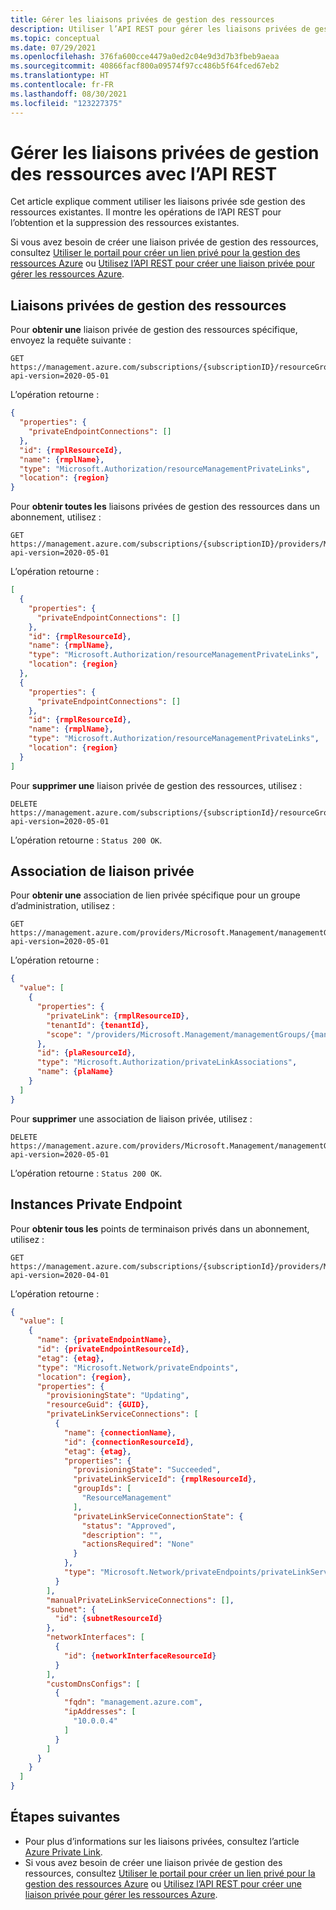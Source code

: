 ```yaml
---
title: Gérer les liaisons privées de gestion des ressources
description: Utiliser l’API REST pour gérer les liaisons privées de gestion des ressources existantes
ms.topic: conceptual
ms.date: 07/29/2021
ms.openlocfilehash: 376fa600cce4479a0ed2c04e9d3d7b3fbeb9aeaa
ms.sourcegitcommit: 40866facf800a09574f97cc486b5f64fced67eb2
ms.translationtype: HT
ms.contentlocale: fr-FR
ms.lasthandoff: 08/30/2021
ms.locfileid: "123227375"
---
```

# <a name="manage-resource-management-private-links-with-rest-api"></a>Gérer les liaisons privées de gestion des ressources avec l’API REST

Cet article explique comment utiliser les liaisons privée sde gestion des ressources existantes. Il montre les opérations de l’API REST pour l’obtention et la suppression des ressources existantes.

Si vous avez besoin de créer une liaison privée de gestion des ressources, consultez [Utiliser le portail pour créer un lien privé pour la gestion des ressources Azure](create-private-link-access-portal.md) ou [Utilisez l’API REST pour créer une liaison privée pour gérer les ressources Azure](create-private-link-access-rest.md).

## <a name="resource-management-private-links"></a>Liaisons privées de gestion des ressources

Pour **obtenir une** liaison privée de gestion des ressources spécifique, envoyez la requête suivante :

```http
GET
https://management.azure.com/subscriptions/{subscriptionID}/resourceGroups/{resourceGroupName}/providers/Microsoft.Authorization/resourceManagementPrivateLinks/{rmplName}?api-version=2020-05-01 
```

L’opération retourne :

```json
{
  "properties": {
    "privateEndpointConnections": []
  },
  "id": {rmplResourceId},
  "name": {rmplName},
  "type": "Microsoft.Authorization/resourceManagementPrivateLinks",
  "location": {region}
}
```

Pour **obtenir toutes les** liaisons privées de gestion des ressources dans un abonnement, utilisez :

```http
GET
https://management.azure.com/subscriptions/{subscriptionID}/providers/Microsoft.Authorization/resourceManagementPrivateLinks?api-version=2020-05-01
```

L’opération retourne :

```json
[
  {
    "properties": {
      "privateEndpointConnections": []
    },
    "id": {rmplResourceId},
    "name": {rmplName},
    "type": "Microsoft.Authorization/resourceManagementPrivateLinks",
    "location": {region}
  },
  {
    "properties": {
      "privateEndpointConnections": []
    },
    "id": {rmplResourceId},
    "name": {rmplName},
    "type": "Microsoft.Authorization/resourceManagementPrivateLinks",
    "location": {region}
  }
]
```

Pour **supprimer une** liaison privée de gestion des ressources, utilisez :

```http
DELETE
https://management.azure.com/subscriptions/{subscriptionId}/resourceGroups/{resourceGroupName}/providers/Microsoft.Authorization/resourceManagementPrivateLinks/{rmplName}?api-version=2020-05-01
```

L’opération retourne : `Status 200 OK`.

## <a name="private-link-association"></a>Association de liaison privée

Pour **obtenir une** association de lien privée spécifique pour un groupe d’administration, utilisez :

```http
GET
https://management.azure.com/providers/Microsoft.Management/managementGroups/{managementGroupID}/providers/Microsoft.Authorization/privateLinkAssociations?api-version=2020-05-01 
```

L’opération retourne :

```json
{
  "value": [
    {
      "properties": {
        "privateLink": {rmplResourceID},
        "tenantId": {tenantId},
        "scope": "/providers/Microsoft.Management/managementGroups/{managementGroupId}"
      },
      "id": {plaResourceId},
      "type": "Microsoft.Authorization/privateLinkAssociations",
      "name": {plaName}
    }
  ]
}
```

Pour **supprimer** une association de liaison privée, utilisez :

```http
DELETE 
https://management.azure.com/providers/Microsoft.Management/managementGroups/{managementGroupID}/providers/Microsoft.Authorization/privateLinkAssociations/{plaID}?api-version=2020-05-01
```

L’opération retourne : `Status 200 OK`.

## <a name="private-endpoints"></a>Instances Private Endpoint

Pour **obtenir tous les** points de terminaison privés dans un abonnement, utilisez :

```http
GET 
https://management.azure.com/subscriptions/{subscriptionId}/providers/Microsoft.Network/privateEndpoints?api-version=2020-04-01
```

L’opération retourne :

```json
{
  "value": [
    {
      "name": {privateEndpointName},
      "id": {privateEndpointResourceId},
      "etag": {etag},
      "type": "Microsoft.Network/privateEndpoints",
      "location": {region},
      "properties": {
        "provisioningState": "Updating",
        "resourceGuid": {GUID},
        "privateLinkServiceConnections": [
          {
            "name": {connectionName},
            "id": {connectionResourceId},
            "etag": {etag},
            "properties": {
              "provisioningState": "Succeeded",
              "privateLinkServiceId": {rmplResourceId},
              "groupIds": [
                "ResourceManagement"
              ],
              "privateLinkServiceConnectionState": {
                "status": "Approved",
                "description": "",
                "actionsRequired": "None"
              }
            },
            "type": "Microsoft.Network/privateEndpoints/privateLinkServiceConnections"
          }
        ],
        "manualPrivateLinkServiceConnections": [],
        "subnet": {
          "id": {subnetResourceId}
        },
        "networkInterfaces": [
          {
            "id": {networkInterfaceResourceId}
          }
        ],
        "customDnsConfigs": [
          {
            "fqdn": "management.azure.com",
            "ipAddresses": [
              "10.0.0.4"
            ]
          }
        ]
      }
    }
  ]
}
```

## <a name="next-steps"></a>Étapes suivantes

* Pour plus d’informations sur les liaisons privées, consultez l’article [Azure Private Link](../../private-link/index.yml).
* Si vous avez besoin de créer une liaison privée de gestion des ressources, consultez [Utiliser le portail pour créer un lien privé pour la gestion des ressources Azure](create-private-link-access-portal.md) ou [Utilisez l’API REST pour créer une liaison privée pour gérer les ressources Azure](create-private-link-access-rest.md).